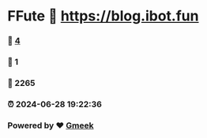 # FFute :link: https://blog.ibot.fun 
### :page_facing_up: [4](https://blog.ibot.fun/tag.html) 
### :speech_balloon: 1 
### :hibiscus: 2265 
### :alarm_clock: 2024-06-28 19:22:36 
### Powered by :heart: [Gmeek](https://github.com/Meekdai/Gmeek)
